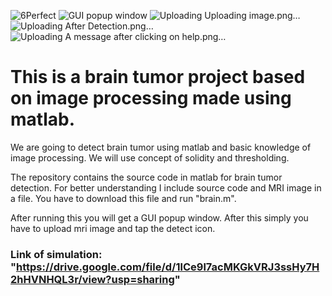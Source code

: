 ![6Perfect](https://user-images.githubusercontent.com/56047088/118358833-4ad70d80-b59e-11eb-83f8-a0827ef4c0c7.jpg)
![GUI popup window](https://user-images.githubusercontent.com/56047088/118358839-4f9bc180-b59e-11eb-889e-e18c3d50b0a5.png)
![Uploading Uploading image.png…]()
![Uploading After Detection.png…]()
![Uploading A message after clicking on help.png…]()

# This is a brain tumor project based on image processing made using matlab.

We are going to detect brain tumor using matlab and basic knowledge of image processing.
We will use concept of solidity and thresholding.

The repository contains the source code in matlab for brain tumor detection.
For better understanding I include source code and MRI image in a file.
You have to download this file and run "brain.m".

After running this you will get a GUI popup window.
After this simply you have to upload mri image and tap the detect icon.

### Link of simulation: "https://drive.google.com/file/d/1lCe9l7acMKGkVRJ3ssHy7H2hHVNHQL3r/view?usp=sharing"
